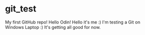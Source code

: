 # git_test
My first GitHub repo!
Hello Odin!
Hello it's me :)
I'm testing a Git on Windows Laptop :)
It's getting all good for now.
